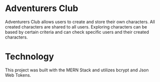 # Adventurers Club

Adventurers Club allows users to create and store their own characters. All created characters are shared to all users. 
Exploring characters can be based by certain criteria and can check specific users and their created characters.

# Technology

This project was built with the MERN Stack and utilizes bcrypt and Json Web Tokens.
